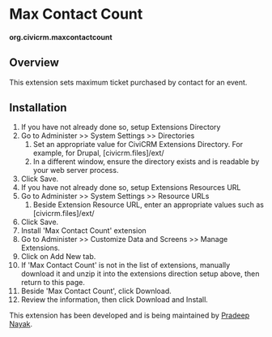 # Max Contact Count

#### org.civicrm.maxcontactcount

## Overview

This extension sets maximum ticket purchased by contact for an event.

## Installation

1. If you have not already done so, setup Extensions Directory
  1. Go to Administer >> System Settings >> Directories
      1. Set an appropriate value for CiviCRM Extensions Directory. For example, for Drupal, [civicrm.files]/ext/
      1. In a different window, ensure the directory exists and is readable by your web server process.
  1. Click Save.
1. If you have not already done so, setup Extensions Resources URL
  1. Go to Administer >> System Settings >> Resource URLs
      1. Beside Extension Resource URL, enter an appropriate values such as [civicrm.files]/ext/
  1. Click Save.
1. Install 'Max Contact Count' extension
  1. Go to Administer >> Customize Data and Screens >> Manage Extensions.
  1. Click on Add New tab.
  1. If 'Max Contact Count' is not in the list of extensions, manually download it and unzip it into the extensions direction setup above, then return to this page.
  1. Beside 'Max Contact Count', click Download.
  1. Review the information, then click Download and Install.

This extension has been developed and is being maintained by [Pradeep Nayak](https://github.com/pradpnayak/).
